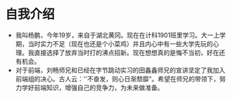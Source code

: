 # 自我介绍

- 我叫杨鹏，今年19岁，来自于湖北黄冈。现在在计科1901班里学习。大一上学期，当时实力不足（现在也还是个小菜鸡）并且内心中有一些大学先玩的心理。我直接选择了放弃当时打的沸点招新。现在想想真的是悔不当初，好在还有机会。
- 对于前端，刘畅师兄和已经在字节跳动实习的田鑫鑫师兄的宣讲坚定了我加入前端组的决心。古人云：''不奋发，则心日渐颓靡"。希望在师兄的带领下，努力学好前端知识，增强自己的竞争力，为未来做准备。